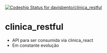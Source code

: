 [ ![Codeship Status for davisbento/clinica_restful](https://app.codeship.com/projects/c7c1d4f0-b75e-0135-4823-2628e56a0f34/status?branch=master)](https://app.codeship.com/projects/258819)

# clinica_restful
- API para ser consumida via clinica_react
- Em constante evolução
